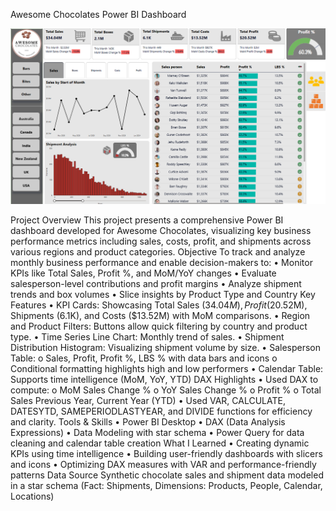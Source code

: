 Awesome Chocolates Power BI Dashboard

![Dashboard](./dashboard.png)

Project Overview
This project presents a comprehensive Power BI dashboard developed for Awesome Chocolates, visualizing key business performance metrics including sales, costs, profit, and shipments across various regions and product categories.
 Objective
To track and analyze monthly business performance and enable decision-makers to:
•	Monitor KPIs like Total Sales, Profit %, and MoM/YoY changes
•	Evaluate salesperson-level contributions and profit margins
•	Analyze shipment trends and box volumes
•	Slice insights by Product Type and Country
Key Features
•	KPI Cards: Showcasing Total Sales ($34.04M), Profit ($20.52M), Shipments (6.1K), and Costs ($13.52M) with MoM comparisons.
•	Region and Product Filters: Buttons allow quick filtering by country and product type.
•	Time Series Line Chart: Monthly trend of sales.
•	Shipment Distribution Histogram: Visualizing shipment volume by size.
•	Salesperson Table:
o	Sales, Profit, Profit %, LBS % with data bars and icons
o	Conditional formatting highlights high and low performers
•	Calendar Table: Supports time intelligence (MoM, YoY, YTD)
DAX Highlights
•	Used DAX to compute:
o	MoM Sales Change %
o	YoY Sales Change %
o	Profit %
o	Total Sales Previous Year, Current Year (YTD)
•	Used VAR, CALCULATE, DATESYTD, SAMEPERIODLASTYEAR, and DIVIDE functions for efficiency and clarity.
Tools & Skills
•	Power BI Desktop
•	DAX (Data Analysis Expressions)
•	Data Modeling with star schema
•	Power Query for data cleaning and calendar table creation
What I Learned
•	Creating dynamic KPIs using time intelligence
•	Building user-friendly dashboards with slicers and icons
•	Optimizing DAX measures with VAR and performance-friendly patterns
Data Source
Synthetic chocolate sales and shipment data modeled in a star schema (Fact: Shipments, Dimensions: Products, People, Calendar, Locations)


